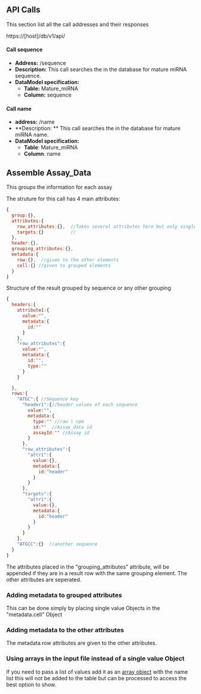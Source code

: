 ## API Calls

This section list all the call addresses and their responses

https://[host]/db/v1/api/

#### Call sequence
* **Address:** /sequence
* **Description:** This call searches the in the database for mature miRNA sequence. 
* **DataModel specification:** 
	* **Table:** Mature_miRNA 
	* **Column:** sequence   

#### Call name
* **address:** /name
* **Description: ** This call searches the in the database for mature miRNA name. 
* **DataModel specification:**
	* **Table**: Mature_miRNA 
	* **Column**: name   




## Assemble Assay_Data 

This groups the information for each assay

The struture for this call has 4 main attributes:
```javascript
{
  group:{},
  attributes:{
    row_attributes:{},  //Takes several attributes here but only single Objects.
    targets:{}          //
  },
  header:{},
  grouping_attributes:{},
  metadata:{
    row:{},  //given to the other elements
    cell:{} //given to grouped elements
  }
}	
```

Structure of the result grouped by sequence or any other grouping
```javascript
{
  headers:{
    attribute1:{
      value:"",
      metadata:{
        id:""
      }
    },
    "row_attributes":{
      value:"",
      metadata:{
        id:"",
        type:""
      }
    }

  },
  rows:{
    "ATGC":{ //Sequence key
      "header1":{//header values of each sequence
        value:"",
        metadata:{
          type:"" //raw | cpm
          id:""  //Assay_data id
          assayId:"" //Assay id
        }
      },
      "row_attributes":{
        "attr1":{
          value:{},
          metadata:{
            id:"header"  
          }
        }
      },
      "targets":{
        "attr1":{
          value:{},
          metadata:{
            id:"header"  
          }
        }
      }
    },
    "ATGCC":{}  //another sequence
  }
}
```

The attributes placed in the "grouping_attributes" attribute, will be appended if they are in a result row with the same grouping element. The other attributes are seperated.


### Adding metadata to grouped attributes
This can be done simply by placing single value Objects in the "metadata.cell" Object

### Adding metadata to the other attributes
The metadata.row attributes are given to the other attributes. 


### Using arrays in the input file instead of a single value Object
If you need to pass a list of values add it as an [array object](https://github.com/forestbiotech-lab/sRNA-Portal-workflow/tree/master/components/miRNADB/structures#creating-an-array-of-objects) with the name list this will not be added to the table but can be processed to access the best option to show.  
